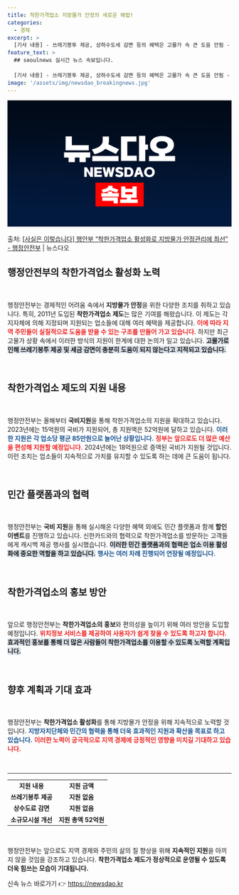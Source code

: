 ```yaml
---
title: 착한가격업소 지방물가 안정의 새로운 해법!
categories:
  - 경제
excerpt: >
  [기사 내용] - 쓰레기봉투 제공, 상하수도세 감면 등의 혜택은 고물가 속 큰 도움 안됨 - 방문객 캐시백 …
feature_text: >
  ## seoulnews 실시간 뉴스 속보입니다.

  [기사 내용] - 쓰레기봉투 제공, 상하수도세 감면 등의 혜택은 고물가 속 큰 도움 안됨 - 방문객 캐시백 …
image: '/assets/img/newsdao_breakingnews.jpg'
---
```


![뉴스다오 속보](/assets/img/newsdao_breakingnews.jpg)

<p>출처: <a href="https://newsdao.kr/2195" rel="dofollow">[사실은 이렇습니다] 행안부 “착한가격업소 활성화로 지방물가 안정관리에 최선” - 행정안전부</a> | 뉴스다오</p>

<h2 data-ke-size="size26">행정안전부의 착한가격업소 활성화 노력</h2>

<p data-ke-size="size16">&nbsp;</p>

행정안전부는 경제적인 어려움 속에서 <b>지방물가 안정</b>을 위한 다양한 조치를 취하고 있습니다. 특히, 2011년 도입된 <b>착한가격업소 제도</b>는 많은 기여를 해왔습니다. 이 제도는 각 지자체에 의해 지정되며 지원되는 업소들에 대해 여러 혜택을 제공합니다. <b><span style="color: #ee2323;">이에 따라 지역 주민들이 실질적으로 도움을 받을 수 있는 구조를 만들어 가고 있습니다.</span></b> 하지만 최근 고물가 상황 속에서 이러한 방식의 지원이 한계에 대한 논의가 일고 있습니다. <b><span style="background-color: #21538527;">고물가로 인해 쓰레기봉투 제공 및 세금 감면이 충분히 도움이 되지 않는다고 지적되고 있습니다.</span></b>

<p data-ke-size="size16">&nbsp;</p>

<h2 data-ke-size="size26">착한가격업소 제도의 지원 내용</h2>

<p data-ke-size="size16">&nbsp;</p>

행정안전부는 올해부터 <b>국비지원</b>을 통해 착한가격업소의 지원을 확대하고 있습니다. 2023년에는 15억원의 국비가 지원되어, 총 지원액은 52억원에 달하고 있습니다. <b><span style="color: #1a5490;">이러한 지원은 각 업소당 평균 85만원으로 늘어난 상황입니다.</span></b> <b><span style="color: #ee2323;">정부는 앞으로도 더 많은 예산을 편성해 지원할 예정입니다.</span></b> 2024년에는 18억원으로 증액된 국비가 지원될 것입니다. 이런 조치는 업소들이 지속적으로 가치를 유지할 수 있도록 하는 데에 큰 도움이 됩니다. 

<p data-ke-size="size16">&nbsp;</p>

<h2 data-ke-size="size26">민간 플랫폼과의 협력</h2>

<p data-ke-size="size16">&nbsp;</p>

행정안전부는 <b>국비 지원</b>을 통해 실시해온 다양한 혜택 외에도 민간 플랫폼과 함께 <b>할인 이벤트</b>를 진행하고 있습니다. 신한카드와의 협력으로 착한가격업소를 방문하는 고객들에게 캐시백 제공 행사를 실시했습니다. <b><span style="background-color: #21538527;">이러한 민간 플랫폼과의 협력은 업소 이용 활성화에 중요한 역할을 하고 있습니다.</span></b> <b><span style="color: #1a5490;">행사는 여러 차례 진행되어 연장될 예정입니다.</span></b>

<p data-ke-size="size16">&nbsp;</p>

<h2 data-ke-size="size26">착한가격업소의 홍보 방안</h2>

<p data-ke-size="size16">&nbsp;</p>

앞으로 행정안전부는 <b>착한가격업소의 홍보</b>와 편의성을 높이기 위해 여러 방안을 도입할 예정입니다. <b><span style="color: #ee2323;">위치정보 서비스를 제공하여 사용자가 쉽게 찾을 수 있도록 하고자 합니다.</span></b> <b><span style="background-color: #21538527;">효과적인 홍보를 통해 더 많은 사람들이 착한가격업소를 이용할 수 있도록 노력할 계획입니다.</span></b>

<p data-ke-size="size16">&nbsp;</p>

<h2 data-ke-size="size26">향후 계획과 기대 효과</h2>

<p data-ke-size="size16">&nbsp;</p>

행정안전부는 <b>착한가격업소 활성화</b>를 통해 지방물가 안정을 위해 지속적으로 노력할 것입니다. <b><span style="color: #1a5490;">지방자치단체와 민간의 협력을 통해 더욱 효과적인 지원과 확산을 목표로 하고 있습니다.</span></b> <b><span style="color: #ee2323;">이러한 노력이 궁극적으로 지역 경제에 긍정적인 영향을 미치길 기대하고 있습니다.</span></b>

<p data-ke-size="size16">&nbsp;</p>

<hr>

<table style="width: 100%; border-collapse: collapse;">
    <tr>
        <td style="text-align: center; height: 17px;"><b>지원 내용</b></td>
        <td style="text-align: center; height: 17px;"><b>지원 금액</b></td>
    </tr>
    <tr>
        <td style="text-align: center; height: 17px;"><b>쓰레기봉투 제공</b></td>
        <td style="text-align: center; height: 17px;"><b>지원 없음</b></td>
    </tr>
    <tr>
        <td style="text-align: center; height: 17px;"><b>상수도료 감면</b></td>
        <td style="text-align: center; height: 17px;"><b>지원 없음</b></td>
    </tr>
    <tr>
        <td style="text-align: center; height: 17px;"><b>소규모시설 개선</b></td>
        <td style="text-align: center; height: 17px;"><b>지원 총액 52억원</b></td>
    </tr>
</table>

<p data-ke-size="size16">&nbsp;</p>

행정안전부는 앞으로도 지역 경제와 주민의 삶의 질 향상을 위해 <b>지속적인 지원</b>을 아끼지 않을 것임을 강조하고 있습니다. <b>착한가격업소 제도가 정상적으로 운영될 수 있도록 더욱 힘쓰는 모습이 기대됩니다.</b> 

신속 뉴스 바로가기 👉 <a href="https://newsdao.kr" rel="dofollow">https://newsdao.kr</a>


